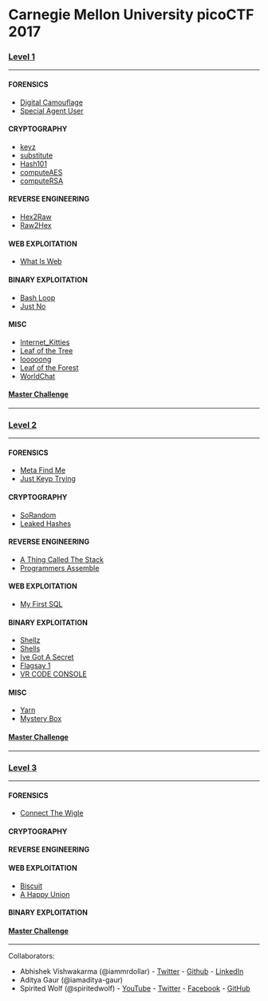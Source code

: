 # Carnegie Mellon University picoCTF 2017


### [Level 1](./Level%201/)

___

#### FORENSICS

- [Digital Camouflage](./Level%201/FORENSICS/Digital_Camouflage.md)
- [Special Agent User](./Level%201/FORENSICS/Special_Agent_User.md)


#### CRYPTOGRAPHY

 - [keyz](./Level%201/CRYPTOGRAPHY/keyz.md)
 - [substitute](./Level%201/CRYPTOGRAPHY/substitute.md)
 - [Hash101](./Level%201/CRYPTOGRAPHY/Hash101.md)
 - [computeAES](./Level%201/CRYPTOGRAPHY/computeAES.md)
 - [computeRSA](./Level%201/CRYPTOGRAPHY/computeRSA.md)


#### REVERSE ENGINEERING

  - [Hex2Raw](./Level%201/REVERSE_ENGINEERING/hex2raw.md)
  - [Raw2Hex](./Level%201/REVERSE_ENGINEERING/raw2hex.md)


#### WEB EXPLOITATION

  - [What Is Web](./Level%201/WEB_EXPLOITATION/what_is_web.md)


#### BINARY EXPLOITATION

 - [Bash Loop](./BINARY_EXPLOITATION/bash_loop.md)
 - [Just No](./BINARY_EXPLOITATION/just_no.md)


#### MISC

  - [Internet_Kitties](./Level%201/MISC/internet_kitties.md)
  - [Leaf of the Tree](./Level%201/MISC/Leaf_of_the_Tree.md)
  - [looooong](./Level%201/MISC/looooong.md)
  - [Leaf of the Forest](./Level%201/MISC/Leaf_of_the_Forest.md)
  - [WorldChat](./Level%201/MISC/WorldChat.md)

#### [Master Challenge](./Level%201/MASTER_CHALLENGE/LazyDev.md)


___

### [Level 2](./Level%202/)

___

#### FORENSICS

- [Meta Find Me](./Level%202/Forensics/Meta%20Find%20Me.md)
- [Just Keyp Trying](./Level%202/Forensics/Just%20Keyp%20Trying.md)


#### CRYPTOGRAPHY

 - [SoRandom](./Level%202/CRYPTOGRAPHY/SoRandom.md)
 - [Leaked Hashes](./Level%202/CRYPTOGRAPHY/LeakedHashes.md)


#### REVERSE ENGINEERING

 - [A Thing Called The Stack](./Level%202/Reverse%20Enginnering/A_Thing_Called_The_Stack.md)
 - [Programmers Assemble](./Level%202/Reverse%20Enginnering/Programmers-Assemble.md)

#### WEB EXPLOITATION

 - [My First SQL](./Level%202/WEB_EXPLOITATION/My_first_SQL.md)

#### BINARY EXPLOITATION

 - [Shellz](./Level%202/BINARY%20EXPLOITATION/shellz.md)
 - [Shells](./Level%202/BINARY%20EXPLOITATION/shells.md)
 - [Ive Got A Secret](./Level%202/BINARY%20EXPLOITATION/I_have_got_a_secret.md)
 - [Flagsay 1](./Level%202/BINARY%20EXPLOITATION/flagsay-1.md)
 - [VR CODE CONSOLE](./Level%202/BINARY%20EXPLOITATION/Vr-Gear-Console.md)

#### MISC

 - [Yarn](./Level%202/MISC/Yarn.md)
 - [Mystery Box](./Level%202/MISC/Mystery_Box.md)
 
#### [Master Challenge](.Level%202/Master/readme.md)


___

### [Level 3](./Level%203/)

___

#### FORENSICS
 - [Connect The Wigle](./Level%203/FORENSICS/Connect_the_wingle.md)
#### CRYPTOGRAPHY

#### REVERSE ENGINEERING

#### WEB EXPLOITATION

 - [Biscuit](./Level%203/WEB-EXPLOITATION/Biscuit.md)
 - [A Happy Union](./Level%203/WEB-EXPLOITATION/A-Happy-Union.md)

#### BINARY EXPLOITATION
 

#### [Master Challenge](.Level%202/Master/readme.md)
___

Collaborators:
 
 - Abhishek Vishwakarma (@iammrdollar) - [Twitter](https://twitter.com/iammrdollar) - [Github](https://github.com/iammrdollar) - [LinkedIn](https://www.linkedin.com/in/iammrdollar)
 - Aditya Gaur (@iamaditya-gaur)
 - Spirited Wolf (@spiritedwolf) - [YouTube](https://www.youtube.com/c/Pentestingwithspirit) - [Twitter](https://twitter.com/Pwsecspirit) - [Facebook](https://www.facebook.com/pentestingwithspirit/) - [GitHub](github.com/spiritedwolf)
